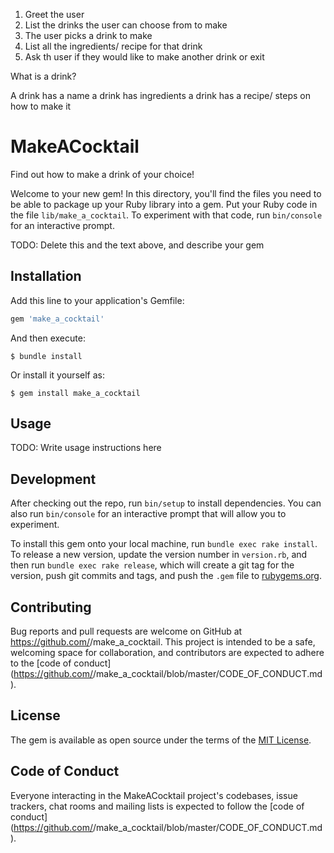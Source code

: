 1. Greet the user
2. List the drinks the user can choose from to make
3. The user picks a drink to make
4. List all the ingredients/ recipe for that drink
5. Ask th user if they would like to make another drink or exit


What is a drink?

A drink has a name
a drink has ingredients
a drink has a recipe/ steps on how to make it


# MakeACocktail

Find out how to make a drink of your choice!

Welcome to your new gem! In this directory, you'll find the files you need to be able to package up your Ruby library into a gem. Put your Ruby code in the file `lib/make_a_cocktail`. To experiment with that code, run `bin/console` for an interactive prompt.

TODO: Delete this and the text above, and describe your gem

## Installation

Add this line to your application's Gemfile:

```ruby
gem 'make_a_cocktail'
```

And then execute:

    $ bundle install

Or install it yourself as:

    $ gem install make_a_cocktail

## Usage

TODO: Write usage instructions here

## Development

After checking out the repo, run `bin/setup` to install dependencies. You can also run `bin/console` for an interactive prompt that will allow you to experiment.

To install this gem onto your local machine, run `bundle exec rake install`. To release a new version, update the version number in `version.rb`, and then run `bundle exec rake release`, which will create a git tag for the version, push git commits and tags, and push the `.gem` file to [rubygems.org](https://rubygems.org).

## Contributing

Bug reports and pull requests are welcome on GitHub at https://github.com/<github username>/make_a_cocktail. This project is intended to be a safe, welcoming space for collaboration, and contributors are expected to adhere to the [code of conduct](https://github.com/<github username>/make_a_cocktail/blob/master/CODE_OF_CONDUCT.md).


## License

The gem is available as open source under the terms of the [MIT License](https://opensource.org/licenses/MIT).

## Code of Conduct

Everyone interacting in the MakeACocktail project's codebases, issue trackers, chat rooms and mailing lists is expected to follow the [code of conduct](https://github.com/<github username>/make_a_cocktail/blob/master/CODE_OF_CONDUCT.md).
